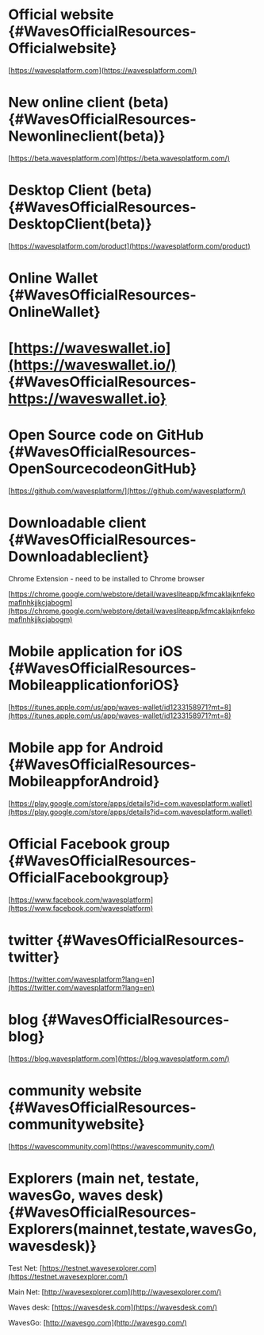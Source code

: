 # Official website {#WavesOfficialResources-Officialwebsite}

[https://wavesplatform.com](https://wavesplatform.com/)

# New online client \(beta\) {#WavesOfficialResources-Newonlineclient(beta)}

[https://beta.wavesplatform.com](https://beta.wavesplatform.com/)

# Desktop Client \(beta\) {#WavesOfficialResources-DesktopClient(beta)}

[https://wavesplatform.com/product](https://wavesplatform.com/product)  
  


# Online Wallet {#WavesOfficialResources-OnlineWallet}

# [https://waveswallet.io](https://waveswallet.io/) {#WavesOfficialResources-https://waveswallet.io}

# Open Source code on GitHub {#WavesOfficialResources-OpenSourcecodeonGitHub}

[https://github.com/wavesplatform/](https://github.com/wavesplatform/)

# Downloadable client {#WavesOfficialResources-Downloadableclient}

Chrome Extension - need to be installed to Chrome browser

[https://chrome.google.com/webstore/detail/wavesliteapp/kfmcaklajknfekomaflnhkjjkcjabogm](https://chrome.google.com/webstore/detail/wavesliteapp/kfmcaklajknfekomaflnhkjjkcjabogm)

# Mobile application for iOS {#WavesOfficialResources-MobileapplicationforiOS}

[https://itunes.apple.com/us/app/waves-wallet/id1233158971?mt=8](https://itunes.apple.com/us/app/waves-wallet/id1233158971?mt=8)

# Mobile app for Android {#WavesOfficialResources-MobileappforAndroid}

[https://play.google.com/store/apps/details?id=com.wavesplatform.wallet](https://play.google.com/store/apps/details?id=com.wavesplatform.wallet)

# Official Facebook group {#WavesOfficialResources-OfficialFacebookgroup}

[https://www.facebook.com/wavesplatform](https://www.facebook.com/wavesplatform)

# twitter {#WavesOfficialResources-twitter}

[https://twitter.com/wavesplatform?lang=en](https://twitter.com/wavesplatform?lang=en)

# blog {#WavesOfficialResources-blog}

[https://blog.wavesplatform.com](https://blog.wavesplatform.com/)

# community website {#WavesOfficialResources-communitywebsite}

[https://wavescommunity.com](https://wavescommunity.com/)

# Explorers \(main net, testate, wavesGo, waves desk\) {#WavesOfficialResources-Explorers(mainnet,testate,wavesGo,wavesdesk)}

Test Net: [https://testnet.wavesexplorer.com](https://testnet.wavesexplorer.com/)

Main Net: [http://wavesexplorer.com](http://wavesexplorer.com/)

Waves desk: [https://wavesdesk.com](https://wavesdesk.com/)

WavesGo: [http://wavesgo.com](http://wavesgo.com/)

